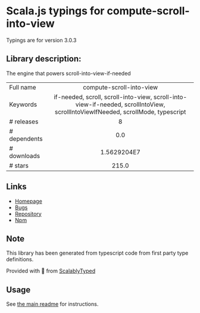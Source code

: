 
# Scala.js typings for compute-scroll-into-view

Typings are for version 3.0.3

## Library description:
The engine that powers scroll-into-view-if-needed

|                    |                 |
| ------------------ | :-------------: |
| Full name          | compute-scroll-into-view |
| Keywords           | if-needed, scroll, scroll-into-view, scroll-into-view-if-needed, scrollIntoView, scrollIntoViewIfNeeded, scrollMode, typescript |
| # releases         | 8 |
| # dependents       | 0.0 |
| # downloads        | 1.5629204E7 |
| # stars            | 215.0 |

## Links
- [Homepage](https://scroll-into-view.dev)
- [Bugs](https://github.com/scroll-into-view/compute-scroll-into-view/issues)
- [Repository](https://github.com/scroll-into-view/compute-scroll-into-view)
- [Npm](https://www.npmjs.com/package/compute-scroll-into-view)
    


## Note
This library has been generated from typescript code from first party type definitions.

Provided with :purple_heart: from [ScalablyTyped](https://github.com/oyvindberg/ScalablyTyped)

## Usage
See [the main readme](../../readme.md) for instructions.


